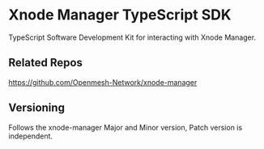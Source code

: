 # Xnode Manager TypeScript SDK

TypeScript Software Development Kit for interacting with Xnode Manager.

## Related Repos

https://github.com/Openmesh-Network/xnode-manager

## Versioning

Follows the xnode-manager Major and Minor version, Patch version is independent.
